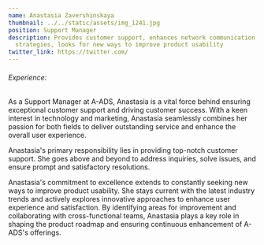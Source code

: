 ```yaml
---
name: Anastasia Zavershinskaya
thumbnail: ../../static/assets/img_1241.jpg
position: Support Manager
description: Provides customer support, enhances network communication
  strategies, looks for new ways to improve product usability
twitter_link: https://twitter.com/
---
```

###### Experience:

As a Support Manager at A-ADS, Anastasia is a vital force behind ensuring exceptional customer support and driving customer success. With a keen interest in technology and marketing, Anastasia seamlessly combines her passion for both fields to deliver outstanding service and enhance the overall user experience.



Anastasia's primary responsibility lies in providing top-notch customer support. She goes above and beyond to address inquiries, solve issues, and ensure prompt and satisfactory resolutions.



Anastasia's commitment to excellence extends to constantly seeking new ways to improve product usability. She stays current with the latest industry trends and actively explores innovative approaches to enhance user experience and satisfaction. By identifying areas for improvement and collaborating with cross-functional teams, Anastasia plays a key role in shaping the product roadmap and ensuring continuous enhancement of A-ADS's offerings.